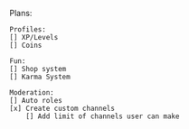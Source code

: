 Plans:

    Profiles:
    [] XP/Levels
    [] Coins
    
    Fun:
    [] Shop system
    [] Karma System
    
    Moderation:
    [] Auto roles
    [x] Create custom channels
        [] Add limit of channels user can make
